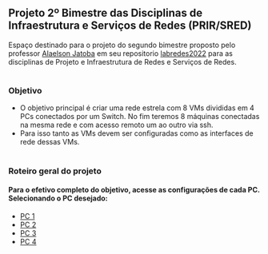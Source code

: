 ## Projeto 2º Bimestre das Disciplinas de Infraestrutura e Serviços de Redes (PRIR/SRED)

Espaço destinado para o projeto do segundo bimestre proposto pelo professor [Alaelson Jatoba](https://github.com/alaelson) em seu repositorio [labredes2022](https://github.com/alaelson/labredes2022/blob/main/README.md) para as disciplinas de Projeto e Infraestrutura de Redes e Serviços de Redes.

#

### Objetivo 
* O objetivo principal é criar uma rede estrela com 8 VMs divididas em 4 PCs conectados por um Switch. No fim teremos 8 máquinas conectadas na mesma rede e com acesso remoto um ao outro via ssh.
* Para isso tanto as VMs devem ser configuradas como as interfaces de rede dessas VMs.

#

### Roteiro geral do projeto
#### Para o efetivo completo do objetivo, acesse as configurações de cada PC. Selecionando o PC desejado:
- [PC 1](https://github.com/Josival/TrabalhoRedes/blob/main/Projeto/PC's/PC1/README.md)
- [PC 2]()
- [PC 3]()
- [PC 4]()
